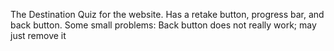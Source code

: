 The Destination Quiz for the website. Has a retake button, progress bar, and back button. Some small problems: Back button does not really work; may just remove it
